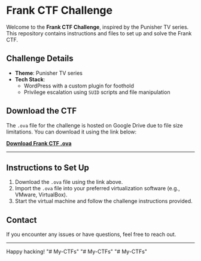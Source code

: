 # Frank CTF Challenge

Welcome to the **Frank CTF Challenge**, inspired by the Punisher TV series. This repository contains instructions and files to set up and solve the Frank CTF.

## Challenge Details
- **Theme**: Punisher TV series
- **Tech Stack**: 
  - WordPress with a custom plugin for foothold
  - Privilege escalation using `SUID` scripts and file manipulation

## Download the CTF
The `.ova` file for the challenge is hosted on Google Drive due to file size limitations. You can download it using the link below:

[**Download Frank CTF .ova**](https://your-google-drive-link)

---

## Instructions to Set Up
1. Download the `.ova` file using the link above.
2. Import the `.ova` file into your preferred virtualization software (e.g., VMware, VirtualBox).
3. Start the virtual machine and follow the challenge instructions provided.

## Contact
If you encounter any issues or have questions, feel free to reach out.

---

Happy hacking!
"# My-CTFs" 
"# My-CTFs" 
"# My-CTFs" 
